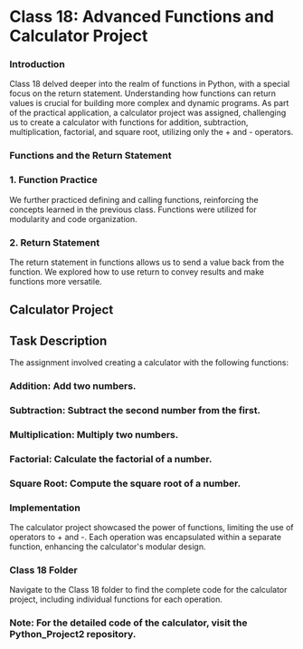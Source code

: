 # Class 18: Advanced Functions and Calculator Project
### Introduction
Class 18 delved deeper into the realm of functions in Python, with a special focus on the return statement. Understanding how functions can return values is crucial for building more complex and dynamic programs. As part of the practical application, a calculator project was assigned, challenging us to create a calculator with functions for addition, subtraction, multiplication, factorial, and square root, utilizing only the + and - operators.

### Functions and the Return Statement
### 1. Function Practice
We further practiced defining and calling functions, reinforcing the concepts learned in the previous class. Functions were utilized for modularity and code organization.

### 2. Return Statement
The return statement in functions allows us to send a value back from the function. We explored how to use return to convey results and make functions more versatile.

## Calculator Project
## Task Description
The assignment involved creating a calculator with the following functions:

### Addition: Add two numbers.
### Subtraction: Subtract the second number from the first.
### Multiplication: Multiply two numbers.
### Factorial: Calculate the factorial of a number.
### Square Root: Compute the square root of a number.
### Implementation
The calculator project showcased the power of functions, limiting the use of operators to + and -. Each operation was encapsulated within a separate function, enhancing the calculator's modular design.

### Class 18 Folder
Navigate to the Class 18 folder to find the complete code for the calculator project, including individual functions for each operation.

### Note: For the detailed code of the calculator, visit the Python_Project2 repository.
